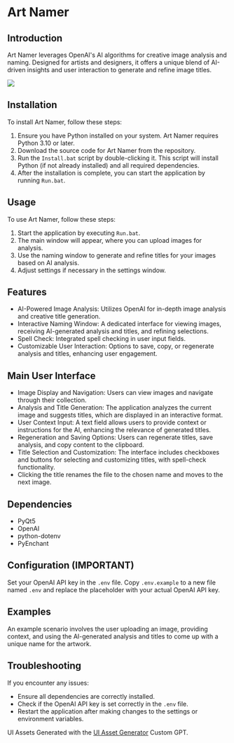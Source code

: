 
# Art Namer

## Introduction
Art Namer leverages OpenAI's AI algorithms for creative image analysis and naming. Designed for artists and designers, it offers a unique blend of AI-driven insights and user interaction to generate and refine image titles.

<img src='image_path_placeholder'>

## Installation
To install Art Namer, follow these steps:
1. Ensure you have Python installed on your system. Art Namer requires Python 3.10 or later.
2. Download the source code for Art Namer from the repository.
3. Run the `Install.bat` script by double-clicking it. This script will install Python (if not already installed) and all required dependencies.
4. After the installation is complete, you can start the application by running `Run.bat`.

## Usage
To use Art Namer, follow these steps:
1. Start the application by executing `Run.bat`.
2. The main window will appear, where you can upload images for analysis.
3. Use the naming window to generate and refine titles for your images based on AI analysis.
4. Adjust settings if necessary in the settings window.

## Features
- AI-Powered Image Analysis: Utilizes OpenAI for in-depth image analysis and creative title generation.
- Interactive Naming Window: A dedicated interface for viewing images, receiving AI-generated analysis and titles, and refining selections.
- Spell Check: Integrated spell checking in user input fields.
- Customizable User Interaction: Options to save, copy, or regenerate analysis and titles, enhancing user engagement.

## Main User Interface
- Image Display and Navigation: Users can view images and navigate through their collection.
- Analysis and Title Generation: The application analyzes the current image and suggests titles, which are displayed in an interactive format.
- User Context Input: A text field allows users to provide context or instructions for the AI, enhancing the relevance of generated titles.
- Regeneration and Saving Options: Users can regenerate titles, save analysis, and copy content to the clipboard.
- Title Selection and Customization: The interface includes checkboxes and buttons for selecting and customizing titles, with spell-check functionality.
- Clicking the title renames the file to the  chosen name and moves to the next image.

## Dependencies
- PyQt5
- OpenAI
- python-dotenv
- PyEnchant

## Configuration (IMPORTANT)
Set your OpenAI API key in the `.env` file. Copy `.env.example` to a new file named `.env` and replace the placeholder with your actual OpenAI API key.

## Examples
An example scenario involves the user uploading an image, providing context, and using the AI-generated analysis and titles to come up with a unique name for the artwork.

## Troubleshooting
If you encounter any issues:
- Ensure all dependencies are correctly installed.
- Check if the OpenAI API key is set correctly in the `.env` file.
- Restart the application after making changes to the settings or environment variables.

UI Assets Generated with the <a href="https://chat.openai.com/g/g-H0UwwgFOe-ui-asset-generator">UI Asset Generator</a> Custom GPT.
